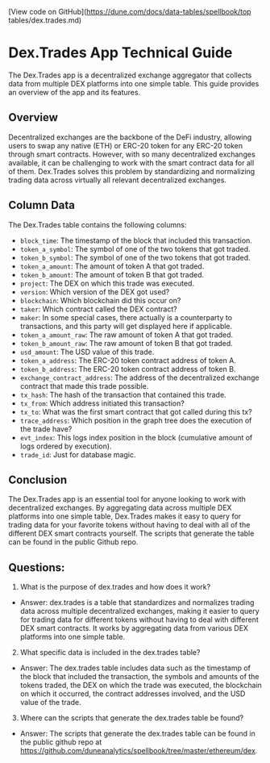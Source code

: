 [View code on GitHub](https://dune.com/docs/data-tables/spellbook/top tables/dex.trades.md)

# Dex.Trades App Technical Guide

The Dex.Trades app is a decentralized exchange aggregator that collects data from multiple DEX platforms into one simple table. This guide provides an overview of the app and its features.

## Overview

Decentralized exchanges are the backbone of the DeFi industry, allowing users to swap any native (ETH) or ERC-20 token for any ERC-20 token through smart contracts. However, with so many decentralized exchanges available, it can be challenging to work with the smart contract data for all of them. Dex.Trades solves this problem by standardizing and normalizing trading data across virtually all relevant decentralized exchanges.

## Column Data

The Dex.Trades table contains the following columns:

- `block_time`: The timestamp of the block that included this transaction.
- `token_a_symbol`: The symbol of one of the two tokens that got traded.
- `token_b_symbol`: The symbol of one of the two tokens that got traded.
- `token_a_amount`: The amount of token A that got traded.
- `token_b_amount`: The amount of token B that got traded.
- `project`: The DEX on which this trade was executed.
- `version`: Which version of the DEX got used?
- `blockchain`: Which blockchain did this occur on?
- `taker`: Which contract called the DEX contract?
- `maker`: In some special cases, there actually is a counterparty to transactions, and this party will get displayed here if applicable.
- `token_a_amount_raw`: The raw amount of token A that got traded.
- `token_b_amount_raw`: The raw amount of token B that got traded.
- `usd_amount`: The USD value of this trade.
- `token_a_address`: The ERC-20 token contract address of token A.
- `token_b_address`: The ERC-20 token contract address of token B.
- `exchange_contract_address`: The address of the decentralized exchange contract that made this trade possible.
- `tx_hash`: The hash of the transaction that contained this trade.
- `tx_from`: Which address initiated this transaction?
- `tx_to`: What was the first smart contract that got called during this tx?
- `trace_address`: Which position in the graph tree does the execution of the trade have?
- `evt_index`: This logs index position in the block (cumulative amount of logs ordered by execution).
- `trade_id`: Just for database magic.

## Conclusion

The Dex.Trades app is an essential tool for anyone looking to work with decentralized exchanges. By aggregating data across multiple DEX platforms into one simple table, Dex.Trades makes it easy to query for trading data for your favorite tokens without having to deal with all of the different DEX smart contracts yourself. The scripts that generate the table can be found in the public Github repo.
## Questions: 
 1. What is the purpose of dex.trades and how does it work?
- Answer: dex.trades is a table that standardizes and normalizes trading data across multiple decentralized exchanges, making it easier to query for trading data for different tokens without having to deal with different DEX smart contracts. It works by aggregating data from various DEX platforms into one simple table.

2. What specific data is included in the dex.trades table?
- Answer: The dex.trades table includes data such as the timestamp of the block that included the transaction, the symbols and amounts of the tokens traded, the DEX on which the trade was executed, the blockchain on which it occurred, the contract addresses involved, and the USD value of the trade.

3. Where can the scripts that generate the dex.trades table be found?
- Answer: The scripts that generate the dex.trades table can be found in the public github repo at https://github.com/duneanalytics/spellbook/tree/master/ethereum/dex.